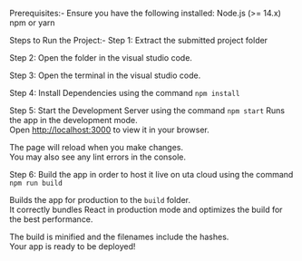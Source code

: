 Prerequisites:-
Ensure you have the following installed:
Node.js (>= 14.x)
npm or yarn

Steps to Run the Project:-
Step 1: Extract the submitted project folder 

Step 2: Open the folder in the visual studio code.

Step 3: Open the terminal in the visual studio code.

Step 4: Install Dependencies using the command `npm install`

Step 5: Start the Development Server using the command `npm start`
Runs the app in the development mode.\
Open [http://localhost:3000](http://localhost:3000) to view it in your browser.

The page will reload when you make changes.\
You may also see any lint errors in the console.

Step 6: Build the app in order to host it live on uta cloud using the command `npm run build`

Builds the app for production to the `build` folder.\
It correctly bundles React in production mode and optimizes the build for the best performance.

The build is minified and the filenames include the hashes.\
Your app is ready to be deployed!


